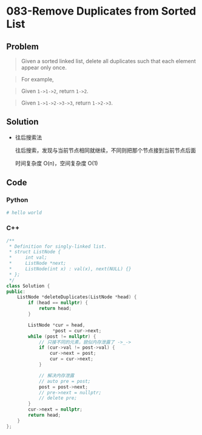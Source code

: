 # 083-Remove Duplicates from Sorted List

## Problem

> Given a sorted linked list, delete all duplicates such that each element appear only once.

> For example,

> Given `1->1->2`, return `1->2`.

> Given `1->1->2->3->3`, return `1->2->3`.

## Solution

- 往后搜索法

    往后搜索，发现与当前节点相同就继续，不同则把那个节点接到当前节点后面

    时间复杂度 O(n)，空间复杂度 O(1)


## Code

### Python

```python
# hello world
```

### C++

```cpp
/**
 * Definition for singly-linked list.
 * struct ListNode {
 *     int val;
 *     ListNode *next;
 *     ListNode(int x) : val(x), next(NULL) {}
 * };
 */
class Solution {
public:
    ListNode *deleteDuplicates(ListNode *head) {
        if (head == nullptr) {
            return head;
        }

        ListNode *cur = head,
                 *post = cur->next;
        while (post != nullptr) {
            // 只接不同的元素，貌似内存泄露了 ->_->
            if (cur->val != post->val) {
                cur->next = post;
                cur = cur->next;
            }

            // 解决内存泄露
            // auto pre = post;
            post = post->next;
            // pre->next = nullptr;
            // delete pre;
        }
        cur->next = nullptr;
        return head;
    }
};
```
